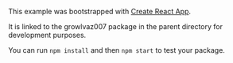 This example was bootstrapped with [Create React App](https://github.com/facebook/create-react-app).

It is linked to the growlvaz007 package in the parent directory for development purposes.

You can run `npm install` and then `npm start` to test your package.
